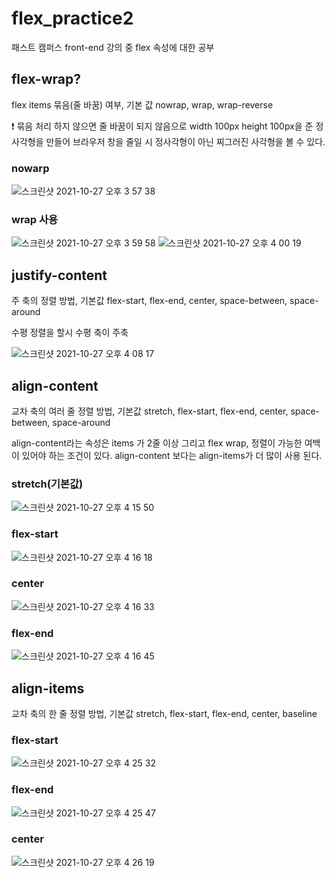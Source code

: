 # flex_practice2

패스트 캠퍼스 front-end 강의 중 flex 속성에 대한 공부

## flex-wrap?

flex items 묶음(줄 바꿈) 여부, 기본 값 nowrap, wrap, wrap-reverse

❗️ 묶음 처리 하지 않으면 줄 바꿈이 되지 않음으로 width 100px height 100px을 준 정사각형을 만들어 브라우저 창을 줄일 시 정사각형이 아닌 찌그러진 사각형을 볼 수 있다.

### nowarp

![스크린샷 2021-10-27 오후 3 57 38](https://user-images.githubusercontent.com/88579497/139021239-0fe5d41f-efc1-4523-a534-46c623e4ef82.png)


### wrap 사용

![스크린샷 2021-10-27 오후 3 59 58](https://user-images.githubusercontent.com/88579497/139021256-f65e084d-85da-4cd4-80a3-32ce97d16493.png)
![스크린샷 2021-10-27 오후 4 00 19](https://user-images.githubusercontent.com/88579497/139021327-bf695745-1a32-4934-87ba-78da6afc4093.png)


## justify-content

주 축의 정렬 방법, 기본값 flex-start, flex-end, center, space-between, space-around

수평 정렬을 할시 수평 축이 주축

![스크린샷 2021-10-27 오후 4 08 17](https://user-images.githubusercontent.com/88579497/139021372-0343e26e-ef7c-4fc0-9aa1-62f8766934a1.png)


## align-content

교차 축의 여러 줄 정렬 방법, 기본값 stretch, flex-start, flex-end, center, space-between, space-around

align-content라는 속성은 items 가 2줄 이상 그리고 flex wrap, 정렬이 가능한 여백이 있어야 하는 조건이 있다. align-content 보다는 align-items가 더 많이 사용 된다.

### stretch(기본값)

![스크린샷 2021-10-27 오후 4 15 50](https://user-images.githubusercontent.com/88579497/139021402-0e74b1dc-c727-46d1-9d07-e7b458fcc13d.png)

### flex-start

![스크린샷 2021-10-27 오후 4 16 18](https://user-images.githubusercontent.com/88579497/139021436-6ee6fe20-8c3e-47ed-a93c-9f19e90d1b2b.png)


### center

![스크린샷 2021-10-27 오후 4 16 33](https://user-images.githubusercontent.com/88579497/139021448-709703c6-502f-446c-9336-c7d7ca3e7275.png)

### flex-end

![스크린샷 2021-10-27 오후 4 16 45](https://user-images.githubusercontent.com/88579497/139021470-fd790825-332f-4ced-961e-4f9c2e011486.png)


## align-items

교차 축의 한 줄 정렬 방법, 기본값 stretch, flex-start, flex-end, center, baseline

### flex-start

![스크린샷 2021-10-27 오후 4 25 32](https://user-images.githubusercontent.com/88579497/139021489-f0db5339-3f94-45a7-ae9a-b30a42364521.png)


### flex-end
![스크린샷 2021-10-27 오후 4 25 47](https://user-images.githubusercontent.com/88579497/139021534-47fb398e-d2fc-47e9-9fc9-e3d55cdee1d1.png)


### center
![스크린샷 2021-10-27 오후 4 26 19](https://user-images.githubusercontent.com/88579497/139021555-4e8b3562-623e-43d3-9674-214ac76fd43f.png)

